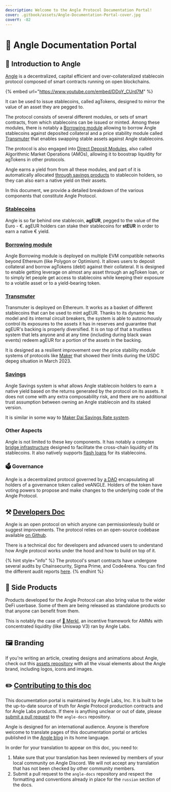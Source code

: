```yaml
---
description: Welcome to the Angle Protocol Documentation Portal!
cover: .gitbook/assets/Angle-Documentation-Portal-cover.jpg
coverY: -82
---
```


# 📐 Angle Documentation Portal

## 🏅 Introduction to Angle

[Angle](https://app.angle.money) is a decentralized, capital efficient and over-collateralized stablecoin protocol composed of smart contracts running on open blockchains.

{% embed url="https://www.youtube.com/embed/DDoY_CUrd7M" %}

It can be used to issue stablecoins, called agTokens, designed to mirror the value of an asset they are pegged to.

The protocol consists of several different modules, or sets of smart contracts, from which stablecoins can be issued or minted.
Among these modules, there is notably a [Borrowing module](borrowing-module/) allowing to borrow Angle stablecoins against deposited collateral and a price stability module called [Transmuter](transmuter/README.md) that enables swapping stable assets against Angle stablecoins.

The protocol is also engaged into [Direct Deposit Modules](other/amo.md), also called Algorithmic Market Operations (AMOs), allowing it to boostrap liquidity for agTokens in other protocols.

Angle earns a yield from from all these modules, and part of it is automatically allocated [through savings products](savings/README.md) to stablecoin holders, so they can also earn a native yield on their assets.

In this document, we provide a detailed breakdown of the various components that constitute Angle Protocol.

### [Stablecoins](stablecoins.md)

Angle is so far behind one stablecoin, **agEUR**, pegged to the value of the Euro - €. agEUR holders can stake their stablecoins for **stEUR** in order to earn a native € yield.

### [Borrowing module](borrowing-module/)

Angle Borrowing module is deployed on multiple EVM compatible networks beyond Ethereum (like Polygon or Optimism). It allows users to deposit collateral and borrow agTokens (debt) against their collateral. It is designed to enable getting leverage on almost any asset through an agToken loan, or to simply let people get access to stablecoins while keeping their exposure to a volatile asset or to a yield-bearing token.

### [Transmuter](transmuter/)

Transmuter is deployed on Ethereum. It works as a basket of different stablecoins that can be used to mint agEUR. Thanks to its dynamic fee model and its internal circuit breakers, the system is able to autonomously control its exposures to the assets it has in reserves and guarantee that agEUR's backing is properly diversified. It is on top of that a trustless system that lets anyone and at any time (including during black swan events) redeem agEUR for a portion of the assets in the backing.

It is designed as a resilient improvement over the price stability module systems of protocols like [Maker](https://makerdao.com/en/) that showed their limits during the USDC depeg situation in March 2023.

### [Savings](savings/)

Angle Savings system is what allows Angle stablecoin holders to earn a native yield based on the returns generated by the protocol on its assets. It does not come with any extra composability risk, and there are no additional trust assumption between owning an Angle stablecoin and its staked version.

It is similar in some way to [Maker Dai Savings Rate system](https://docs.sparkprotocol.io/faq/dai-savings-rate-dsr).

### Other Aspects

Angle is not limited to these key components. It has notably a complex [bridge infrastructure](other/cross-chain.md) designed to facilitate the cross-chain liquidity of its stablecoins. It also natively supports [flash loans](other/flash-loans.md) for its stablecoins.

### 🗳 Governance

Angle is a decentralized protocol governed by [a DAO](governance/angle-dao.md) encapsulating all holders of a governance token called veANGLE. Holders of the token have voting powers to propose and make changes to the underlying code of the Angle Protocol.

## ⚒️ [Developers Doc](https://developers.angle.money)

Angle is an open protocol on which anyone can permissionlessly build or suggest improvements. The protocol relies on an open-source codebase available [on Github](https://github.com/AngleProtocol).

There is a technical doc for developers and advanced users to understand how Angle protocol works under the hood and how to build on top of it.

{% hint style="info" %}
The protocol's smart contracts have undergone several audits by Chainsecurity, Sigma Prime, and Code4rena. You can find the different audit reports [here](resources/audits/).
{% endhint %}

## 📱 Side Products

Products developed for the Angle Protocol can also bring value to the wider DeFi userbase. Some of them are being released as standalone products so that anyone can benefit from them.

This is notably the case of [🥨 Merkl](merkl/introduction.md), an incentive framework for AMMs with concentrated liquidity (like Uniswap V3) ran by Angle Labs.

## 🖼 Branding

If you're writing an article, creating designs and animations about Angle, check out this [assets repository](https://github.com/AngleProtocol/angle-assets) with all the visual elements about the Angle brand, including logos, icons and images.

## ✏️ [Contributing to this doc](https://github.com/AngleProtocol/angle-docs)

This documentation portal is maintained by Angle Labs, Inc. It is built to be the up-to-date source of truth for Angle Protocol production contracts and for Angle Labs products. If there is anything unclear or out of date, please [submit a pull request](https://github.com/AngleProtocol/angle-docs) to the `angle-docs` repository.

Angle is designed for an international audience. Anyone is therefore welcome to translate pages of this documentation portal or articles published in the [Angle blog](https://angle.money/blog) in its home language.

In order for your translation to appear on this doc, you need to:

1. Make sure that your translation has been reviewed by members of your local community on Angle Discord. We will not accept any translation that has not been checked by other community members.
2. Submit a pull request to the `angle-docs` repository and respect the formatting and conventions already in place for the `russian` section of the docs.
